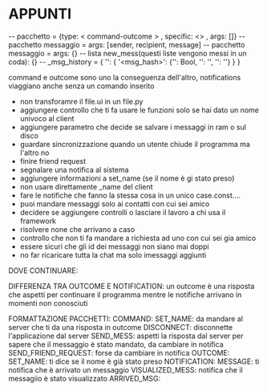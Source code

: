 # APPUNTI


-- pacchetto = {type: < command-outcome > , specific: <> , args: []}
-- pacchetto messaggio = args: [sender, recipient, message]
-- pacchetto messaggio = args: {}
-- lista new_mess(questi liste
                  vengono messi in un coda): {}
-- _msg_history = {
    '<sender>': {
        '<msg_hash>': {'<state>': Bool, '<self>': '', '<msg>': ''}
    }
}

command e outcome sono uno la conseguenza dell'altro, notifications viaggiano anche senza un comando inserito

- non transforamre il file.ui in un file.py
- aggiungere controllo che ti fa usare le funzioni solo se hai dato un nome univoco al client
- aggiungere parametro che decide se salvare i messaggi in ram o sul disco
- guardare sincronizzazione quando un utente chiude il programma ma l'altro no
- finire friend request
- segnalare una notifica al sistema 
- aggiungere informazioni a set_name (se il nome è gi stato preso)
- non usare direttamente _name del client
- fare le notifiche che fanno la stessa cosa in un unico case.const....
- puoi mandare messaggi solo ai contatti con cui sei amico
- decidere se aggiungere controlli o lasciare il lavoro a chi usa il framework
- risolvere none che arrivano a caso
- controllo che non ti fa mandare a richiesta ad uno con cui sei gia amico
- essere sicuri che gli id dei messaggi non siano mai doppi
- no far ricaricare tutta la chat ma solo imessaggi aggiunti

DOVE CONTINUARE:


DIFFERENZA TRA OUTCOME E NOTIFICATION:
un outcome è una risposta che aspetti per continuare il programma mentre le
notifiche arrivano in momenti non conosciuti

FORMATTAZIONE PACCHETTI:
    COMMAND:
        SET_NAME: da mandare al server che ti da una risposta in outcome
        DISCONNECT: disconnette l'applicazione dal server
        SEND_MESS: aspetti la risposta dal server per sapere che il messaggio è stato mandato, da cambiare in notifica
        SEND_FRIEND_REQUEST: forse da cambiare in notifica
    OUTCOME:
        SET_NAME: ti dice se il nome è già stato preso
    NOTIFICATION:
        MESSAGE: ti notifica che è arrivato un messaggio
        VISUALIZED_MESS: notifica che il messagiio è stato visualizzato
        ARRIVED_MSG:
